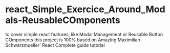 # react_Simple_Exercice_Around_Modals-ReusableCOmponents
to cover simple react features, like Modal Management or Reusable Button COmponents this project is 100% based on Amazing Maximilian Schwarzmueller' React Complete guide tutorial
